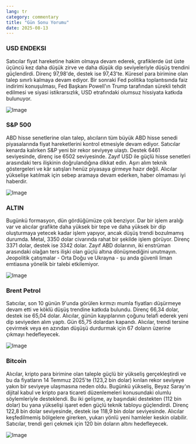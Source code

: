 ```yaml
---
lang: tr
category: commentary
title: "Gün Sonu Yorumu"
date: 2025-08-13
---
```


### USD ENDEKSI

Satıcılar fiyat hareketine hakim olmaya devam ederek, grafiklerde üst üste üçüncü kez daha düşük zirve ve daha düşük dip seviyeleriyle düşüş trendini güçlendirdi. Direnç 97,98'de, destek ise 97,43'te. Küresel para birimine olan talep sınırlı kalmaya devam ediyor. Bir sonraki Fed politika toplantısında faiz indirimi konuşulması, Fed Başkanı Powell'ın Trump tarafından sürekli tehdit edilmesi ve siyasi istikrarsızlık, USD etrafındaki olumsuz hissiyata katkıda bulunuyor.

![Image](https://markleighedu.github.io/img/Aug-2025/13-Aug-2025/usdindex.jpg)

### S&P 500

ABD hisse senetlerine olan talep, alıcıların tüm büyük ABD hisse senedi piyasalarında fiyat hareketlerini kontrol etmesiyle devam ediyor. Satıcılar kenarda kalırken S&P yeni bir rekor seviyeye ulaştı. Destek 6461 seviyesinde, direnç ise 6502 seviyesinde. Zayıf USD ile güçlü hisse senetleri arasındaki ters ilişkinin doğrulandığına dikkat edin. Aşırı alım teknik göstergeleri ve kâr satışları henüz piyasaya girmeye hazır değil. Alıcılar yükselişe katılmak için sebep aramaya devam ederken, haber olmaması iyi haberdir.

![Image](https://markleighedu.github.io/img/Aug-2025/13-Aug-2025/sp500.jpg)

### ALTIN

Bugünkü formasyon, dün gördüğümüze çok benziyor. Dar bir işlem aralığı var ve alıcılar grafikte daha yüksek bir tepe ve daha yüksek bir dip oluşturmaya yetecek kadar işlem yapıyor, ancak düşüş trendi bozulmamış durumda. Metal, 3350 dolar civarında rahat bir şekilde işlem görüyor. Direnç 3371 dolar, destek ise 3342 dolar. Zayıf ABD dolarının, iki enstrüman arasındaki olağan ters ilişki olan güçlü altına dönüşmediğini unutmayın. Jeopolitik çatışmalar - Orta Doğu ve Ukrayna - şu anda güvenli liman emtiasına yönelik bir talebi etkilemiyor.

![Image](https://markleighedu.github.io/img/Aug-2025/13-Aug-2025/gold.jpg)

### Brent Petrol

Satıcılar, son 10 günün 9'unda görülen kırmızı mumla fiyatları düşürmeye devam etti ve köklü düşüş trendine katkıda bulundu. Direnç 66,34 dolar, destek ise 65,04 dolar. Alıcılar, günün kayıplarının çoğunu telafi ederek yeni dip seviyeden alım yaptı. Gün 65,75 dolardan kapandı. Alıcılar, trendi tersine çevirmek veya en azından düşüşü durdurmak için 67 doların üzerine çıkmayı hedefleyecek.

![Image](https://markleighedu.github.io/img/Aug-2025/13-Aug-2025/brentoil.jpg)

### Bitcoin

Alıcılar, kripto para birimine olan taleple güçlü bir yükseliş gerçekleştirdi ve bu da fiyatların 14 Temmuz 2025'te (123,2 bin dolar) kırılan rekor seviyeye yakın bir seviyeye ulaşmasına neden oldu. Bugünkü yükseliş, Beyaz Saray'ın dijital kabul ve kripto para ticareti düzenlemeleri konusundaki olumlu söylemleriyle desteklendi. Bu iki gelişme, ay başındaki destekten (112 bin dolar) bu yana yükselişi işaret eden güçlü teknik tabloyu güçlendirdi. Direnç 122,8 bin dolar seviyesinde, destek ise 118,9 bin dolar seviyesinde. Alıcılar keşfedilmemiş bölgelere girerken, yukarı yönlü yeni hamleler keskin olabilir. Satıcılar, trendi geri çekmek için 120 bin doların altını hedefleyecek.

![Image](https://markleighedu.github.io/img/Aug-2025/13-Aug-2025/bitcoin.jpg)

